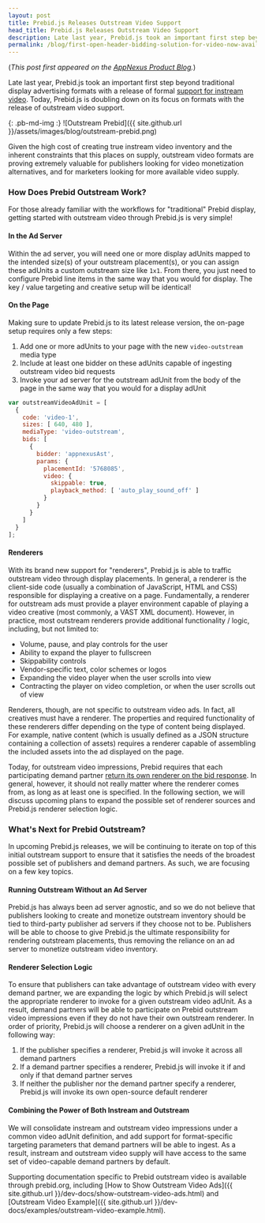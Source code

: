 ```yaml
---
layout: post
title: Prebid.js Releases Outstream Video Support
head_title: Prebid.js Releases Outstream Video Support
description: Late last year, Prebid.js took an important first step beyond traditional display advertising formats with a release of formal support for instream video.  Today, Prebid.js is doubling down on its focus on formats with the release of outstream video support.
permalink: /blog/first-open-header-bidding-solution-for-video-now-available-on-prebid-js
---
```


(*This post first appeared on the [AppNexus Product Blog](http://productblog.appnexus.com/prebid-js-releases-outstream-video-support/).*)

Late last year, Prebid.js took an important first step beyond traditional display advertising formats with a release of formal [support for instream video](http://productblog.appnexus.com/first-open-header-bidding-solution-for-video-now-available-on-prebid-js/). Today, Prebid.js is doubling down on its focus on formats with the release of outstream video support.

{: .pb-md-img :}
![Outstream Prebid]({{ site.github.url }}/assets/images/blog/outstream-prebid.png)

Given the high cost of creating true instream video inventory and the inherent constraints that this places on supply, outstream video formats are proving extremely valuable for publishers looking for video monetization alternatives, and for marketers looking for more available video supply.

### How Does Prebid Outstream Work?

For those already familiar with the workflows for "traditional" Prebid display, getting started with outstream video through Prebid.js is very simple!

#### In the Ad Server

Within the ad server, you will need one or more display adUnits mapped to the intended size(s) of your outstream placement(s), or you can assign these adUnits a custom outstream size like ```1x1```. From there, you just need to configure Prebid line items in the same way that you would for display. The key / value targeting and creative setup will be identical!

#### On the Page

Making sure to update Prebid.js to its latest release version, the on-page setup requires only a few steps:

1. Add one or more adUnits to your page with the new ```video-outstream``` media type
2. Include at least one bidder on these adUnits capable of ingesting outstream video bid requests
3. Invoke your ad server for the outstream adUnit from the body of the page in the same way that you would for a display adUnit


```javascript
var outstreamVideoAdUnit = [
  {
    code: 'video-1',
    sizes: [ 640, 480 ],
    mediaType: 'video-outstream',
    bids: [
      {
        bidder: 'appnexusAst',
        params: {
          placementId: '5768085',
          video: {
            skippable: true,
            playback_method: [ 'auto_play_sound_off' ]
          }
        }
      }
    ]
  }
];  
```
#### Renderers

With its brand new support for "renderers", Prebid.js is able to traffic outstream video through display placements. In general, a renderer is the client-side code (usually a combination of JavaScript, HTML and CSS) responsible for displaying a creative on a page. Fundamentally, a renderer for outstream ads must provide a player environment capable of playing a video creative (most commonly, a VAST XML document). However, in practice, most outstream renderers provide additional functionality / logic, including, but not limited to:

* Volume, pause, and play controls for the user
* Ability to expand the player to fullscreen
* Skippability controls
* Vendor-specific text, color schemes or logos
* Expanding the video player when the user scrolls into view
* Contracting the player on video completion, or when the user scrolls out of view

Renderers, though, are not specific to outstream video ads. In fact, all creatives must have a renderer. The properties and required functionality of these renderers differ depending on the type of content being displayed. For example, native content (which is usually defined as a JSON structure containing a collection of assets) requires a renderer capable of assembling the included assets into the ad displayed on the page.

Today, for outstream video impressions, Prebid requires that each participating demand partner [return its own renderer on the bid response](https://github.com/prebid/Prebid.js/pull/1082). In general, however, it should not really matter where the renderer comes from, as long as at least one is specified. In the following section, we will discuss upcoming plans to expand the possible set of renderer sources and Prebid.js renderer selection logic.

### What's Next for Prebid Outstream?

In upcoming Prebid.js releases, we will be continuing to iterate on top of this initial outstream support to ensure that it satisfies the needs of the broadest possible set of publishers and demand partners. As such, we are focusing on a few key topics.

#### Running Outstream Without an Ad Server

Prebid.js has always been ad server agnostic, and so we do not believe that publishers looking to create and monetize outstream inventory should be tied to third-party publisher ad servers if they choose not to be. Publishers will be able to choose to give Prebid.js the ultimate responsibility for rendering outstream placements, thus removing the reliance on an ad server to monetize outstream video inventory.

#### Renderer Selection Logic

To ensure that publishers can take advantage of outstream video with every demand partner, we are expanding the logic by which Prebid.js will select the appropriate renderer to invoke for a given outstream video adUnit. As a result, demand partners will be able to participate on Prebid outstream video impressions even if they do not have their own outstream renderer. In order of priority, Prebid.js will choose a renderer on a given adUnit in the following way:

1. If the publisher specifies a renderer, Prebid.js will invoke it across all demand partners
2. If a demand partner specifies a renderer, Prebid.js will invoke it if and only if that demand partner serves
3. If neither the publisher nor the demand partner specify a renderer, Prebid.js will invoke its own open-source default renderer

#### Combining the Power of Both Instream and Outstream

We will consolidate instream and outstream video impressions under a common video adUnit definition, and add support for format-specific targeting parameters that demand partners will be able to ingest. As a result, instream and outstream video supply will have access to the same set of video-capable demand partners by default.

Supporting documentation specific to Prebid outstream video is available through prebid.org, including [How to Show Outstream Video Ads]({{ site.github.url }}/dev-docs/show-outstream-video-ads.html) and [Outstream Video Example]({{ site.github.url }}/dev-docs/examples/outstream-video-example.html).  
